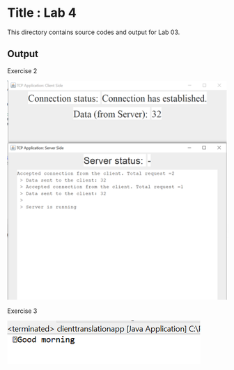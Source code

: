 # Title : Lab 4

This directory contains source codes and output for Lab 03.

## Output 

Exercise 2

![](https://github.com/faridhazeeq/dadrepository/blob/main/workspace-dadlabs/lab4/img/exe2.PNG)

Exercise 3

![](https://github.com/faridhazeeq/dadrepository/blob/main/workspace-dadlabs/lab4/img/exe3.PNG)
